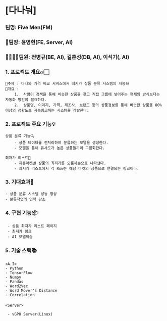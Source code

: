 ﻿#   [다나눠]

###  팀명: Five Men(FM)

###  🤯팀장: 윤영현(FE, Server, AI)

###  👨‍👨‍👦‍👦팀원:  전병규(BE, AI), 길훈성(DB, AI), 이석기(, AI)

### 1. 프로젝트 개요👉🏻  


	🚩주제 : 다나와 가격 비교 서비스에서 최저가 상품 분류 시스템의 자동화
	🚩개요 : 
		1.  사람이 검색을 통해 비슷한 상품을 찾고 직접 그룹에 넣어주는 현재의 방식보다는 자동화 방안이 필요하다.    
		2.  상품명, 이미지, 가격, 제조사, 브랜드 등의 상품정보를 통해 비슷한 상품을 80%이상의 정확도로 자동링크하는 시스템을 개발한다.
    

### 2. 프로젝트 주요 기능💡

    
    상품 분류 기능🔍
	    - 상품 데이터를 전처리하여 분류하는 모델을 생성한다.
	    - 모델을 통해 유사도가 높은 상품들끼리 그룹화한다.
	    
	최저가 리스트🧾
	    - 제휴마켓별 상품의 최저가를 오름차순으로 나타낸다.
	    - 최저가 리스트에서 각 Row는 해당 마켓의 상품으로 연결되는 링크이다.
    
    
### 3. 기대효과🙊

    - 상품 분류 시스템 성능 향상
    - 분류작업의 인력 감소
    

### 4. 구현 기능📦

     - 상품 최저가 리스트 페이지
     - 최저가 링크
     - AI 모델학습

### 5. 기술 스택📚 

####

	<A.I>
	- Python
	- TensorFlow
    - Numpy
    - Pandas
    - Word2Vec
    - Word Mover's Distance
    - Correlation

####    

    <Server>  
	
     - vGPU Server(Linux)